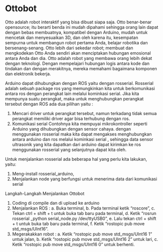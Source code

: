 # Ottobot

Otto adalah robot interaktif yang bisa dibuat siapa saja. Otto benar-benar opensource; itu berarti benda ini mudah dipahami sehingga orang lain dapat dengan bebas membuatnya, kompatibel dengan Arduino, mudah untuk mencetak dan menyesuaikan 3D, dan oleh karena itu, kesempatan sempurna untuk membangun robot pertama Anda, belajar robotika dan bersenang-senang.
Otto lebih dari sekedar robot; membuat dan mengkodekan Otto Anda sendiri akan menciptakan hubungan emosional antara Anda dan dia. Otto adalah robot yang membawa orang lebih dekat dengan teknologi. Dengan mempelajari hubungan logis antara kode dan tindakan dan dengan merakitnya, mereka memahami bagaimana komponen dan elektronik bekerja.

Arduino dapat dihubungkan dengan ROS yaitu dengan rosserial. Rosserial adalah sebuah package ros yang memungkinkan kita untuk berkomunikasi antara ros dengan perangkat lain melalui kominkasi serial. Jika kita mempunya suatu perangkat, maka untuk menghubungkan perangkat tersebut dengan ROS ada dua pilihan yaitu :
1.	Mencari driver untuk perangkat tersebut, namun terkadang tidak semua perangkat memiliki driver agar bisa terhubung dengan ros. 
2.	Komunikasi serial
Contohnya kita mempuyai mikrokontroller seperti Arduino yang dihubungkan dengan sensor cahaya. dengan menggunakan rosserial maka kita dapat mengakses menghubungkan antara arduino dan ros melalui kominkasi serial , sehingga data sensor ultrasonik yang kita dapatkan dari arduino dapat kirimkan ke ros menggunakan rosserial yang selanjutnya dapat kita oleh.

Untuk menjalankan rosserial ada beberapa hal yang perlu kita lakukan, yaitu:
1.	Meng-install rosserial_arduino, 
2.	Menjalankan node yang berfungsi untuk menerima data dari komunikasi serial

Langkah-Langkah Menjalankan Ottobot
1.	Coding di compile dan di upload ke arduino
2.	Menjalankan ROS :
a.	Buka terminal,
b.	Pada terminal ketik “roscore”, 
c.	Tekan ctrl + shift + t untuk buka tab baru pada terminal,
d.	Ketik “rosrun rosserial _python serial_node.py /dev/ttyUSB0”,
e.	Lalu tekan ctrl + shift + t untuk buka tab baru pada terminal,
f.	Ketik “rostopic pub move std_msgs/UInt16”.
3.	Megerakakkan robot :
a.	Ketik “rostopic pub move std_msgs/UInt16 1” untuk jalan,
b.	Ketik “rostopic pub move std_msgs/UInt16 2” untuk lari,
c.	Ketik “rostopic pub move std_msgs/UInt16 0” untuk berhenti.
